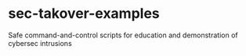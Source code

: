 # sec-takover-examples
Safe command-and-control scripts for education and demonstration of cybersec intrusions
